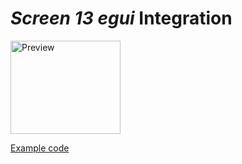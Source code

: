 # _Screen 13_ _egui_ Integration

<image alt="Preview" src="../../.github/img/egui.png" height=149 width=176>

[Example code](../../examples/README.md)